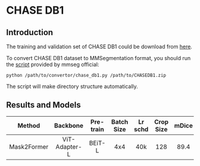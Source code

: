 # CHASE DB1

<!-- [ALGORITHM] -->

## Introduction

The training and validation set of CHASE DB1 could be download from [here](https://staffnet.kingston.ac.uk/~ku15565/CHASE_DB1/assets/CHASEDB1.zip).

To convert CHASE DB1 dataset to MMSegmentation format, you should run the [script](https://github.com/open-mmlab/mmsegmentation/blob/master/tools/convert_datasets/chase_db1.py) provided by mmseg official:

```shell
python /path/to/convertor/chase_db1.py /path/to/CHASEDB1.zip
```

The script will make directory structure automatically.

## Results and Models

| Method      | Backbone      | Pre-train | Batch Size | Lr schd | Crop Size | mDice |  #Param | Config                                                           | Download                                               |
|:-----------:|:-------------:|:---------:|:----------:|:-------:|:---------:|:---------:|:------:|:----------------------------------------------------------------:|:------------------------------------------------------:|
| Mask2Former | ViT-Adapter-L | BEiT-L    | 4x4        | 40k     | 128       | 89.4      |  350M   | [config](./mask2former_beit_adapter_large_128_40k_chase_db1_ss.py) | [log](https://github.com/czczup/ViT-Adapter/issues/11) |
